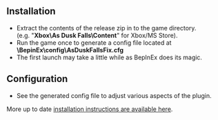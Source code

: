 ## Installation
- Extract the contents of the release zip in to the game directory.<br />(e.g. "**Xbox\As Dusk Falls\Content**" for Xbox/MS Store).
- Run the game once to generate a config file located at **<GameDirectory>\BepinEx\config\AsDuskFallsFix.cfg**
- The first launch may take a little while as BepInEx does its magic.

## Configuration
- See the generated config file to adjust various aspects of the plugin.

More up to date [installation instructions are available here](https://github.com/Lyall/AsDuskFallsFix#installation).
